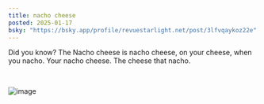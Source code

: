 ```yaml
---
title: nacho cheese
posted: 2025-01-17
bsky: "https://bsky.app/profile/revuestarlight.net/post/3lfvqaykoz22e"
---
```

Did you know? The Nacho cheese is nacho cheese, on your cheese, when you nacho. Your nacho cheese. The cheese that nacho.

<br>

![image](/img/horseinsuit2.webp)